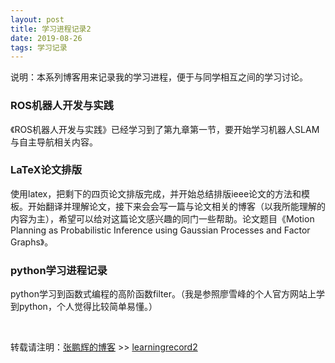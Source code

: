 ```yaml
---
layout: post
title: 学习进程记录2
date: 2019-08-26
tags: 学习记录
---
```


说明：本系列博客用来记录我的学习进程，便于与同学相互之间的学习讨论。

### ROS机器人开发与实践 
  《ROS机器人开发与实践》已经学习到了第九章第一节，要开始学习机器人SLAM与自主导航相关内容。

### LaTeX论文排版
  使用latex，把剩下的四页论文排版完成，并开始总结排版ieee论文的方法和模板。开始翻译并理解论文，接下来会会写一篇与论文相关的博客（以我所能理解的内容为主），希望可以给对这篇论文感兴趣的同门一些帮助。论文题目《Motion Planning as Probabilistic Inference using Gaussian Processes and Factor Graphs》。

### python学习进程记录
  python学习到函数式编程的高阶函数filter。（我是参照廖雪峰的个人官方网站上学到python，个人觉得比较简单易懂。）



<br>

转载请注明：[张鹏辉的博客](http://danielzph.github.io) >> [learningrecord2](https://danielzph.github.io/2019/08/learningrecord2/)
